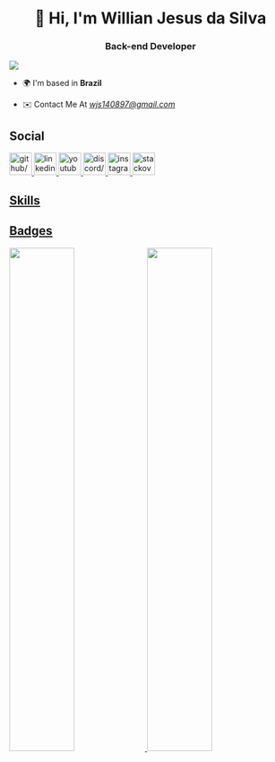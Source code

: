 <h1 align="center">👋 Hi, I'm Willian Jesus da Silva</h1>

<h3 align="center"> Back-end Developer</h3>
  <link rel="stylesheet" href="https://pyscript.net/alpha/pyscript.css" />
  <script defer src="https://pyscript.net/alpha/pyscript.js"></script>
<img src="https://komarev.com/ghpvc/?username=willianjesusdasilva&theme=oldie"/>


 - 🌍 I'm based in **Brazil**

- ✉️ Contact Me At *<u><a href=mailto:wjs140897@gmail.com target="_blank">wjs140897@gmail.com</a></u>*



<h2>Social</h2>
<a href="https://www.github.com/Willianjesusdasilva" target="_blank" ><img src="https://res.cloudinary.com/dreamlist/image/upload/v1676730434/ease-prof/social/github-tile_gsrozh.svg" height="40" width="40" alt=github/>
<a href="https://www.linkedin.com/in/willian-jesus-da-silva/" target="_blank" ><img src="https://res.cloudinary.com/dreamlist/image/upload/v1676730564/ease-prof/social/linkedin-tile_jaz1sv.svg" height="40" width="40" alt=linkedin/>
<a href="https://www.youtube.com/c//UCezLZ-Zs-I-e-B-X6KPafNA" target="_blank" ><img src="https://res.cloudinary.com/dreamlist/image/upload/v1676730621/ease-prof/social/youtube-icon_dzg0aj.svg" height="40" width="40" alt=youtube/>
<a href="https://discord.com/users/willianjesus" target="_blank" ><img src="https://res.cloudinary.com/dreamlist/image/upload/v1676730718/ease-prof/social/discord-icon-svgrepo-com_wuyhta.svg" height="40" width="40" alt=discord/>
<a href="http://www.instagram.com/williansilva.py" target="_blank" ><img src="https://res.cloudinary.com/dreamlist/image/upload/v1676730747/ease-prof/social/instagram-icon_awmjo1.svg" height="40" width="40" alt=instagram/>
<a href="https://www.stackoverflow.com/users/9654309/willian-jesus-da-silva" target="_blank" ><img src="https://res.cloudinary.com/dreamlist/image/upload/v1676731089/ease-prof/social/stackoverflow-tile_h07xxl.svg" height="40" width="40" alt=stackoverflow/>

<h2>Skills</h2>
<div id="skills">

<h2>Badges</h2>
<img width="48%" src="https://github-readme-stats-eight-theta.vercel.app/api?username=willianjesusdasilva&show_icons=true&theme=dark&include_all_commits=true&count_private=true"/>
<img width="48%" src="https://github-readme-streak-stats.herokuapp.com/?user=willianjesusdasilva&theme=dark&include_all_commits=true&count_private=true"/>


